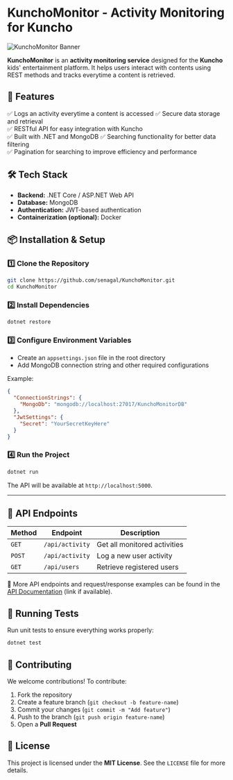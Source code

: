 


# KunchoMonitor - Activity Monitoring for Kuncho

![KunchoMonitor Banner](https://via.placeholder.com/1000x300?text=KunchoMonitor)  

**KunchoMonitor** is an **activity monitoring service** designed for the **Kuncho** kids' entertainment platform. It helps users interact with contents using REST methods and tracks everytime a content is retrieved.



## **🚀 Features**  
✅ Logs an activity everytime a content is accessed
✅ Secure data storage and retrieval  
✅ RESTful API for easy integration with Kuncho  
✅ Built with .NET and MongoDB
✅ Searching functionality for better data filtering  
✅ Pagination for searching to improve efficiency and performance  



## **🛠️ Tech Stack**  
- **Backend:** .NET Core / ASP.NET Web API  
- **Database:** MongoDB  
- **Authentication:** JWT-based authentication  
- **Containerization (optional):** Docker  



## **📦 Installation & Setup**  

### **1️⃣ Clone the Repository**  
```bash
git clone https://github.com/senagal/KunchoMonitor.git
cd KunchoMonitor
```

### **2️⃣ Install Dependencies**  
```bash
dotnet restore
```

### **3️⃣ Configure Environment Variables**  
- Create an `appsettings.json` file in the root directory  
- Add MongoDB connection string and other required configurations  

Example:  
```json
{
  "ConnectionStrings": {
    "MongoDb": "mongodb://localhost:27017/KunchoMonitorDB"
  },
  "JwtSettings": {
    "Secret": "YourSecretKeyHere"
  }
}
```

### **4️⃣ Run the Project**  
```bash
dotnet run
```
The API will be available at `http://localhost:5000`.  

---

## **📡 API Endpoints**  

| Method | Endpoint         | Description                  |  
|--------|-----------------|------------------------------|  
| `GET`  | `/api/activity` | Get all monitored activities |  
| `POST` | `/api/activity` | Log a new user activity      |  
| `GET`  | `/api/users`    | Retrieve registered users    |  

🔹 More API endpoints and request/response examples can be found in the [API Documentation](#) (link if available).  



## **🧪 Running Tests**  
Run unit tests to ensure everything works properly:  
```bash
dotnet test
```



## **👥 Contributing**  
We welcome contributions! To contribute:  
1. Fork the repository  
2. Create a feature branch (`git checkout -b feature-name`)  
3. Commit your changes (`git commit -m "Add feature"`)  
4. Push to the branch (`git push origin feature-name`)  
5. Open a **Pull Request**  



## **📄 License**  
This project is licensed under the **MIT License**. See the `LICENSE` file for more details.  

